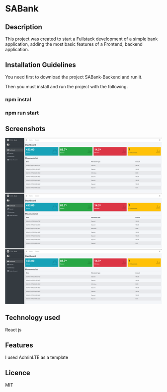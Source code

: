 # SABank 

## Description

This project was created to start a Fullstack development of a simple bank application, adding the most basic features of a Frontend, backend application.

## Installation Guidelines

You need first to download the project SABank-Backend and run it.

Then you must install and run the project with the following.

### npm instal
### npm run start

## Screenshots

<img src="https://github.com/granjalf/SABank-FrontEnd/blob/main/Example1.png" alt="Dashboard" title="Dashboard">
<img src="https://github.com/granjalf/SABank-FrontEnd/blob/main/Example1.png" alt="Withdraw" title="Withdraw">
<img src="https://github.com/granjalf/SABank-FrontEnd/blob/main/Example1.png" alt="Deposit" title="Deposit">

## Technology used

React js

## Features

I used AdminLTE as a template 

## Licence

MIT

